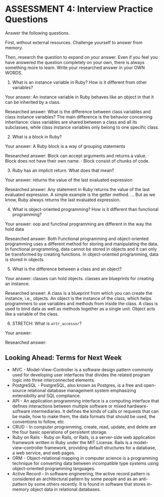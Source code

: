 # ASSESSMENT 4: Interview Practice Questions
Answer the following questions.

First, without external resources. Challenge yourself to answer from memory.

Then, research the question to expand on your answer. Even if you feel you have answered the question completely on your own, there is always something more to learn. Write your researched answer in your OWN WORDS.  

1. What is an instance variable in Ruby? How is it different from other variables?

  Your answer: An instance variable in Ruby behaves like an object in that it can be inherited by a class.

  Researched answer: What is the difference between class variables and class instance variables? The main difference is the behavior concerning inheritance: class variables are shared between a class and all its subclasses, while class instance variables only belong to one specific class.



2. What is a block in Ruby?

  Your answer: A Ruby block is a way of grouping statements

  Researched answer: Block can accept arguments and returns a value. · Block does not have their own name. · Block consist of chunks of code.



3. Ruby has an implicit return. What does that mean?

  Your answer: returns the value of the last evaluated expression

  Researched answer: Any statement in Ruby returns the value of the last evaluated expression. A simple example is the getter method. ... But as we know, Ruby always returns the last evaluated expression.


4. What is object-oriented programming? How is it different than functional programming?

  Your answer: oop and functinal programming are different in the way the hold data

  Researched answer: Both Functional programming and object-oriented programming uses a different method for storing and manipulating the data. In functional programming, data cannot be stored in objects and it can only be transformed by creating functions. In object-oriented programming, data is stored in objects.



5. What is the difference between a class and an object?

  Your answer: classes can hold objects. classes are blueprints for creating an instance.

  Researched answer: A class is a blueprint from which you can create the instance, i.e., objects. An object is the instance of the class, which helps programmers to use variables and methods from inside the class. A class is used to bind data as well as methods together as a single unit. Object acts like a variable of the class.



6. STRETCH: What is `attr_accessor`?

  Your answer:

  Researched answer:



## Looking Ahead: Terms for Next Week
- MVC - Model–View–Controller is a software design pattern commonly used for developing user interfaces that divides the related program logic into three interconnected elements.
- PostgreSQL - PostgreSQL, also known as Postgres, is a free and open-source relational database management system emphasizing extensibility and SQL compliance.
- API - An application programming interface is a computing interface that defines interactions between multiple software or mixed hardware-software intermediaries. It defines the kinds of calls or requests that can be made, how to make them, the data formats that should be used, the conventions to follow, etc
- CRUD - In computer programming, create, read, update, and delete are the four basic operations of persistent storage.
- Ruby on Rails - Ruby on Rails, or Rails, is a server-side web application framework written in Ruby under the MIT License. Rails is a model–view–controller framework, providing default structures for a database, a web service, and web pages.
- ORM - Object-relational mapping in computer science is a programming technique for converting data between incompatible type systems using object-oriented programming languages.
- Active Record - In software engineering, the active record pattern is considered an architectural pattern by some people and as an anti-pattern by some others recently. It is found in software that stores in-memory object data in relational databases.
